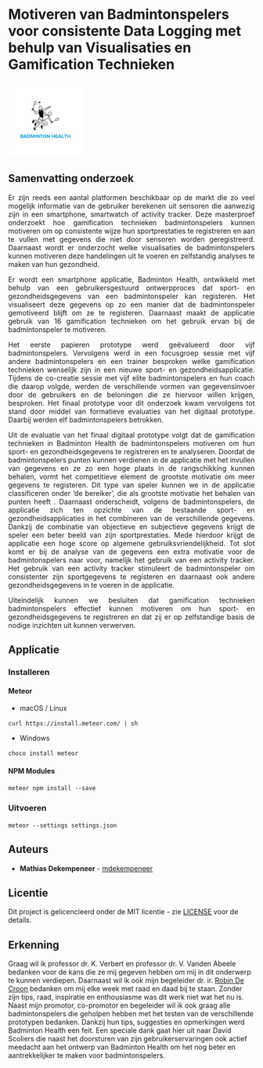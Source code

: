 # Motiveren van Badmintonspelers voor consistente Data Logging met behulp van Visualisaties en Gamification Technieken
![logo](logo.png)
## Samenvatting onderzoek
<p align="justify">
  Er zijn reeds een aantal platformen beschikbaar op de markt die zo veel mogelijk informatie van de gebruiker berekenen uit sensoren die aanwezig zijn in een smartphone, smartwatch of activity tracker. Deze masterproef onderzoekt hoe gamification technieken badmintonspelers kunnen motiveren om op consistente wijze hun sportprestaties te registreren en aan te vullen met gegevens die niet door sensoren worden geregistreerd. Daarnaast wordt er onderzocht welke visualisaties de badmintonspelers kunnen motiveren deze handelingen uit te voeren en zelfstandig analyses te maken van hun gezondheid.
</p>
<p align="justify">
  Er wordt een smartphone applicatie, Badminton Health, ontwikkeld met behulp van een gebruikersgestuurd ontwerpproces dat sport- en gezondheidsgegevens van een badmintonspeler kan registeren. Het visualiseert deze gegevens op zo een manier dat de badmintonspeler gemotiveerd blijft om ze te registeren. Daarnaast maakt de applicatie gebruik van 16 gamification technieken om het gebruik ervan bij de badmintonspeler te motiveren.
</p>
<p align="justify">
  Het eerste papieren prototype werd geëvalueerd door vijf badmintonspelers. Vervolgens werd in een focusgroep sessie met vijf andere badmintonspelers en een trainer besproken welke gamification technieken wenselijk zijn in een nieuwe sport- en gezondheidsapplicatie. Tijdens de co-creatie sessie met vijf elite badmintonspelers en hun coach die daarop volgde, werden de verschillende vormen van gegevensinvoer door de gebruikers en de beloningen die ze hiervoor willen krijgen, besproken. Het finaal prototype voor dit onderzoek kwam vervolgens tot stand door middel van formatieve evaluaties van het digitaal prototype. Daarbij werden elf badmintonspelers betrokken.
</p>
<p align="justify">
  Uit de evaluatie van het finaal digitaal prototype volgt dat de gamification technieken in Badminton Health de badmintonspelers motiveren om hun sport- en gezondheidsgegevens te registreren en te analyseren. Doordat de badmintonspelers punten kunnen verdienen in de applicatie met het invullen van gegevens en ze zo een hoge plaats in de rangschikking kunnen behalen, vormt het competitieve element de grootste motivatie om meer gegevens te registeren. Dit type van speler kunnen we in de applicatie classificeren onder ‘de bereiker’, die als grootste motivatie het behalen van punten heeft . Daarnaast onderscheidt, volgens de badmintonspelers, de applicatie zich ten opzichte van de bestaande sport- en gezondheidsapplicaties in het combineren van de verschillende gegevens. Dankzij de combinatie van objectieve en subjectieve gegevens krijgt de speler een beter beeld van zijn sportprestaties. Mede hierdoor krijgt de applicatie een hoge score op algemene gebruiksvriendelijkheid. Tot slot komt er bij de analyse van de gegevens een extra motivatie voor de badmintonspelers naar voor, namelijk het gebruik van een activity tracker. Het gebruik van een activity tracker stimuleert de badmintonspeler om consistenter zijn sportgegevens te registeren en daarnaast ook andere gezondheidsgegevens in te voeren in de applicatie.
</p>
<p align="justify">
  Uiteindelijk kunnen we besluiten dat gamification technieken badmintonspelers effectief kunnen motiveren om hun sport- en gezondheidsgegevens te registreren en dat zij er op zelfstandige basis de nodige inzichten uit kunnen verwerven.
</p>

## Applicatie
### Installeren
#### Meteor
* macOS / Linux
```
curl https://install.meteor.com/ | sh
```
* Windows
```
choco install meteor
```

#### NPM Modules
```
meteor npm install --save 
```

### Uitvoeren
```
meteor --settings settings.json
```

## Auteurs
* **Mathias Dekempeneer** - [mdekempeneer](https://github.com/mdekempeneer)

## Licentie
Dit project is gelicencieerd onder de MIT licentie - zie [LICENSE](LICENSE) voor de details.

## Erkenning
Graag wil ik professor dr. K. Verbert en professor dr. V. Vanden Abeele bedanken voor de kans die ze mij gegeven hebben om mij in dit onderwerp te kunnen verdiepen. Daarnaast wil ik ook mijn begeleider dr. ir. [Robin De Croon](https://github.com/robindecroon) bedanken om mij elke week met raad en daad bij te staan. Zonder zijn tips, raad, inspiratie en enthousiasme was dit werk niet wat het nu is. Naast mijn promotor, co-promotor en begeleider wil ik ook graag alle badmintonspelers die geholpen hebben met het testen van de verschillende prototypen bedanken. Dankzij hun tips, suggesties en opmerkingen werd Badminton Health een feit. Een speciale dank gaat hier uit naar David Scoliers die naast het doorsturen van zijn gebruikerservaringen ook actief meedacht aan het ontwerp van Badminton Health om het nog beter en aantrekkelijker te maken voor badmintonspelers.
